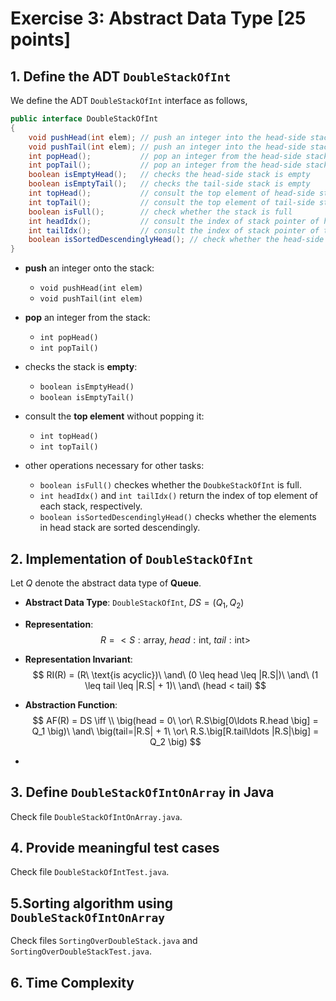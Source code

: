 # Exercise 3: Abstract Data Type [25 points]



## 1. Define the ADT `DoubleStackOfInt`

We define the ADT `DoubleStackOfInt` interface as follows,

```java
public interface DoubleStackOfInt
{
	void pushHead(int elem); // push an integer into the head-side stack
	void pushTail(int elem); // push an integer into the head-side stack
	int popHead();  	     // pop an integer from the head-side stack
    int popTail();  	     // pop an integer from the head-side stack
	boolean isEmptyHead();   // checks the head-side stack is empty
	boolean isEmptyTail();   // checks the tail-side stack is empty
    int topHead(); 		     // consult the top element of head-side stack without popping it
    int topTail(); 		     // consult the top element of tail-side stack without popping it
	boolean isFull();        // check whether the stack is full
	int headIdx();			 // consult the index of stack pointer of head-stack
	int tailIdx();			 // consult the index of stack pointer of tail-stack 
	boolean isSortedDescendinglyHead(); // check whether the head-side stack is sorted ascendingly
}
```

- **push** an integer onto the stack:
    - `void pushHead(int elem)`
    - `void pushTail(int elem)`

- **pop** an integer from the stack:
    - `int popHead()`
    - `int popTail()`

- checks the stack is **empty**:
    - `boolean isEmptyHead()`
    - `boolean isEmptyTail()`

- consult the **top element** without popping it:
    - `int topHead()`
    - `int topTail()`

- other operations necessary for other tasks:
    - `boolean isFull()` checkes whether the `DoubkeStackOfInt` is full.
    - `int headIdx()` and `int tailIdx()` return the index of top element of each stack, respectively.
    - `boolean isSortedDescendinglyHead()` checks whether the elements in head stack are sorted descendingly.



## 2. Implementation of `DoubleStackOfInt`

Let $Q$ denote the abstract data type of **Queue**.

-   **Abstract Data Type**: `DoubleStackOfInt`, $DS = (Q_1, Q_2)$

-   **Representation**: 
    $$
    R = <S: \text{array},\ head: \text{int},\ tail: \text{int}>
    $$

-   **Representation Invariant**: 
    $$
    RI(R) = (R\ \text{is acyclic})\ 
    \and\ (0 \leq head \leq |R.S|)\ 
    \and\ (1 \leq tail \leq |R.S| + 1)\ 
    \and\ (head < tail)
    $$

-   **Abstraction Function**: 
    $$
    AF(R) = DS \iff \\
    \big(head = 0\ \or\ R.S\big[0\ldots R.head \big] = Q_1 \big)\ 
    \and\
    \big(tail=|R.S| + 1\ \or\ R.S.\big[R.tail\ldots |R.S|\big] = Q_2 \big)
    $$

-   



## 3. Define `DoubleStackOfIntOnArray` in Java

Check file `DoubleStackOfIntOnArray.java`.



## 4. Provide meaningful test cases

Check file `DoubleStackOfIntTest.java`.



## 5.Sorting algorithm using `DoubleStackOfIntOnArray`

Check files `SortingOverDoubleStack.java` and `SortingOverDoubleStackTest.java`.



## 6. Time Complexity
